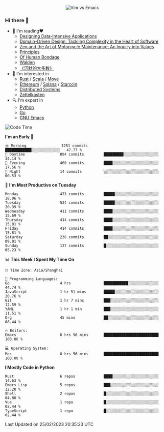 <p align="center">
    <img src="https://gist.githubusercontent.com/coldnight/e696baffb094e71c96cb302118878eae/raw/40ea5053a6f66cc65f90f437e4173497da225958/banner.gif" alt="Vim vs Emacs" />
</p>

### Hi there 👋

- 📖 I'm reading❤️
    + [Designing Data-Intensive Applications](https://www.oreilly.com/library/view/designing-data-intensive-applications/9781491903063/)
    + [Domain-Driven Design: Tackling Complexity in the Heart of Software](https://www.dddcommunity.org/book/evans_2003/)
    + [Zen and the Art of Motorcycle Maintenance: An Inquiry into Values](https://en.wikipedia.org/wiki/Zen_and_the_Art_of_Motorcycle_Maintenance)
    + [Principles](https://www.principles.com/)
    + [Of Human Bondage](https://en.wikipedia.org/wiki/Of_Human_Bondage)
    + [Walden](https://en.wikipedia.org/wiki/Walden)
    + [《沉默的大多数》](https://en.wikipedia.org/wiki/Silent_majority)
- 🌱 I'm interested in
    + [Rust](https://www.rust-lang.org/) / [Scala](https://www.scala-lang.org/) / [Move](https://github.com/move-language/move/)
    + [Ethereum](https://ethereum.org/en/) / [Solana](https://solana.com/) / [Starcoin](https://github.com/starcoinorg/starcoin)
	+ [Distributed Systems](https://www.linuxzen.com/notes/topics/20200320174417_%E5%88%86%E5%B8%83%E5%BC%8F/)
	+ [Zettelkasten](https://www.linuxzen.com/notes/notes/20220120080920-slip_box/)
- 🔍 I'm expert in
    + [Python](https://www.python.org/)
    + [Go](https://go.dev/)
    + [GNU Emacs](https://www.gnu.org/software/emacs/)

<!--START_SECTION:waka-->
![Code Time](http://img.shields.io/badge/Code%20Time-1%2C914%20hrs%2011%20mins-blue)

**I'm an Early 🐤** 

```text
🌞 Morning                1251 commits        ████████████░░░░░░░░░░░░░   47.77 % 
🌆 Daytime                894 commits         █████████░░░░░░░░░░░░░░░░   34.14 % 
🌃 Evening                460 commits         ████░░░░░░░░░░░░░░░░░░░░░   17.56 % 
🌙 Night                  14 commits          ░░░░░░░░░░░░░░░░░░░░░░░░░   00.53 % 
```
📅 **I'm Most Productive on Tuesday** 

```text
Monday                   473 commits         █████░░░░░░░░░░░░░░░░░░░░   18.06 % 
Tuesday                  534 commits         █████░░░░░░░░░░░░░░░░░░░░   20.39 % 
Wednesday                411 commits         ████░░░░░░░░░░░░░░░░░░░░░   15.69 % 
Thursday                 414 commits         ████░░░░░░░░░░░░░░░░░░░░░   15.81 % 
Friday                   414 commits         ████░░░░░░░░░░░░░░░░░░░░░   15.81 % 
Saturday                 236 commits         ██░░░░░░░░░░░░░░░░░░░░░░░   09.01 % 
Sunday                   137 commits         █░░░░░░░░░░░░░░░░░░░░░░░░   05.23 % 
```


📊 **This Week I Spent My Time On** 

```text
🕑︎ Time Zone: Asia/Shanghai

💬 Programming Languages: 
Go                       4 hrs               ███████████░░░░░░░░░░░░░░   44.74 % 
JavaScript               1 hr 51 mins        █████░░░░░░░░░░░░░░░░░░░░   20.76 % 
Git                      1 hr 7 mins         ███░░░░░░░░░░░░░░░░░░░░░░   12.59 % 
YAML                     1 hr 1 min          ███░░░░░░░░░░░░░░░░░░░░░░   11.51 % 
Org                      45 mins             ██░░░░░░░░░░░░░░░░░░░░░░░   08.44 % 

🔥 Editors: 
Emacs                    8 hrs 56 mins       █████████████████████████   100.00 % 

💻 Operating System: 
Mac                      8 hrs 56 mins       █████████████████████████   100.00 % 
```

**I Mostly Code in Python** 

```text
Rust                     6 repos             ████░░░░░░░░░░░░░░░░░░░░░   14.63 % 
Emacs Lisp               5 repos             ███░░░░░░░░░░░░░░░░░░░░░░   12.20 % 
Shell                    2 repos             █░░░░░░░░░░░░░░░░░░░░░░░░   04.88 % 
Vue                      1 repo              █░░░░░░░░░░░░░░░░░░░░░░░░   02.44 % 
TypeScript               1 repo              █░░░░░░░░░░░░░░░░░░░░░░░░   02.44 % 
```




 Last Updated on 25/02/2023 20:35:23 UTC
<!--END_SECTION:waka-->
